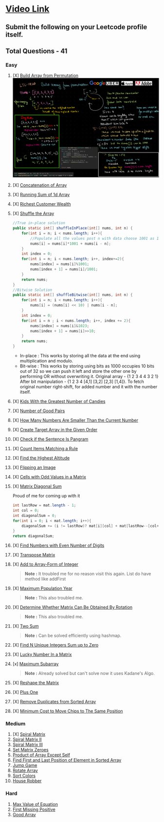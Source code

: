 # [Video Link](https://youtu.be/n60Dn0UsbEk)

## Submit the following on your Leetcode profile itself.

## Total Questions - 41

### Easy
1. [X] [Build Array from Permutation](https://leetcode.com/problems/build-array-from-permutation/)
    ![alt text](image.png)
2. [X] [Concatenation of Array](https://leetcode.com/problems/concatenation-of-array/)
3. [X] [Running Sum of 1d Array](https://leetcode.com/problems/running-sum-of-1d-array/)
4. [X] [Richest Customer Wealth](https://leetcode.com/problems/richest-customer-wealth/)
5. [X] [Shuffle the Array](https://leetcode.com/problems/shuffle-the-array/)

    ```java
    //True in-place solution
    public static int[] shuffleInPlace(int[] nums, int n) {
        for(int i = n; i < nums.length; i++){
            //Populate all the values post n with data choose 1001 as 1000 is max value nums can have
            nums[i] = nums[i]*1001 + nums[i - n];
        }
        int index = 0;
        for(int i = n; i < nums.length; i++, index+=2){
            nums[index] = nums[i]%1001;
            nums[index + 1] = nums[i]/1001;
        }
        return nums;
    }
    //Bitwise Solution
    public static int[] shuffleBitwise(int[] nums, int n) {
        for(int i = n; i < nums.length; i++){
            nums[i] = (nums[i] << 10) | nums[i - n];
        }
        int index = 0;
        for(int i = n ; i < nums.length; i++, index += 2){
            nums[index] = nums[i]&1023;
            nums[index + 1] = nums[i]>>10;
        }
        return nums;
    }    
    ```
    - In-place : This works by storing all the data at the end using multiplication and modulo.
    - Bit-wise : This works by storing using bits as 1000 occupies 10 bits out of 32 so we can push it left and store the other one by performing OR without overwriting it. Original array - {1 2 3 4 4 3 2 1} After bit manipulation - {1 2 3 4 [4,1] [3,2] [2,3] [1,4]}. To fetch original number right-shift, for added number and it with the number itself. 

6. [X] [Kids With the Greatest Number of Candies](https://leetcode.com/problems/kids-with-the-greatest-number-of-candies/)
7. [X] [Number of Good Pairs](https://leetcode.com/problems/number-of-good-pairs/)
8. [X] [How Many Numbers Are Smaller Than the Current Number](https://leetcode.com/problems/how-many-numbers-are-smaller-than-the-current-number/)
9. [X] [Create Target Array in the Given Order](https://leetcode.com/problems/create-target-array-in-the-given-order/)
10. [X] [Check if the Sentence Is Pangram](https://leetcode.com/problems/check-if-the-sentence-is-pangram/)
11. [X] [Count Items Matching a Rule](https://leetcode.com/problems/count-items-matching-a-rule/)
12. [X] [Find the Highest Altitude](https://leetcode.com/problems/find-the-highest-altitude/)
13. [X] [Flipping an Image](https://leetcode.com/problems/flipping-an-image/)
14. [X] [Cells with Odd Values in a Matrix](https://leetcode.com/problems/cells-with-odd-values-in-a-matrix/)
15. [X] [Matrix Diagonal Sum](https://leetcode.com/problems/matrix-diagonal-sum/)

    Proud of me for coming up with it

    ```java
    int lastRow = mat.length - 1; 
    int col = 0;
    int diagonalSum = 0;
    for(int i = 0; i < mat.length; i++){
        diagonalSum += (i != lastRow)? mat[i][col] + mat[lastRow--[col++] : mat[lastRow--][col++];
    }
    return diagonalSum;
    ``` 

16. [X] [Find Numbers with Even Number of Digits](https://leetcode.com/problems/find-numbers-with-even-number-of-digits/)
17. [X] [Transpose Matrix](https://leetcode.com/problems/transpose-matrix/)
18. [X] [Add to Array-Form of Integer](https://leetcode.com/problems/add-to-array-form-of-integer/)
    >**Note :** It troubled me for no reason visit this again. List do have method like addFirst
19. [X] [Maximum Population Year](https://leetcode.com/problems/maximum-population-year/)
    >**Note :** This also troubled me.
20. [X] [Determine Whether Matrix Can Be Obtained By Rotation](https://leetcode.com/problems/determine-whether-matrix-can-be-obtained-by-rotation/)
    >**Note :** This also troubled me.
21. [X] [Two Sum](https://leetcode.com/problems/two-sum/)
    >**Note :** Can be solved efficiently using hashmap.
22. [X] [Find N Unique Integers Sum up to Zero](https://leetcode.com/problems/find-n-unique-integers-sum-up-to-zero/)
23. [X] [Lucky Number In a Matrix](https://leetcode.com/problems/lucky-numbers-in-a-matrix/)
24. [x] [Maximum Subarray](https://leetcode.com/problems/maximum-subarray/)
    >**Note :** Already solved but can't solve now it uses Kadane's Algo.
25. [X] [Reshape the Matrix](https://leetcode.com/problems/reshape-the-matrix/)
26. [X] [Plus One](https://leetcode.com/problems/plus-one/)
27. [X] [Remove Duplicates from Sorted Array](https://leetcode.com/problems/remove-duplicates-from-sorted-array/)
28. [X] [Minimum Cost to Move Chips to The Same Position](https://leetcode.com/problems/minimum-cost-to-move-chips-to-the-same-position/)

### Medium
1. [X] [Spiral Matrix](https://leetcode.com/problems/spiral-matrix/)
2. [Spiral Matrix II](https://leetcode.com/problems/spiral-matrix-ii/)
3. [Spiral Matrix III](https://leetcode.com/problems/spiral-matrix-iii/)
4. [Set Matrix Zeroes](https://leetcode.com/problems/set-matrix-zeroes/)
5. [Product of Array Except Self](https://leetcode.com/problems/product-of-array-except-self/)
6. [Find First and Last Position of Element in Sorted Array](https://leetcode.com/problems/find-first-and-last-position-of-element-in-sorted-array/)
7. [Jump Game](https://leetcode.com/problems/jump-game/)
8. [Rotate Array](https://leetcode.com/problems/rotate-array/)
9. [Sort Colors](https://leetcode.com/problems/sort-colors/)
10. [House Robber](https://leetcode.com/problems/house-robber/)

### Hard
1. [Max Value of Equation](https://leetcode.com/problems/max-value-of-equation/)
2. [First Missing Positive](https://leetcode.com/problems/first-missing-positive/)
3. [Good Array](https://leetcode.com/problems/check-if-it-is-a-good-array/)